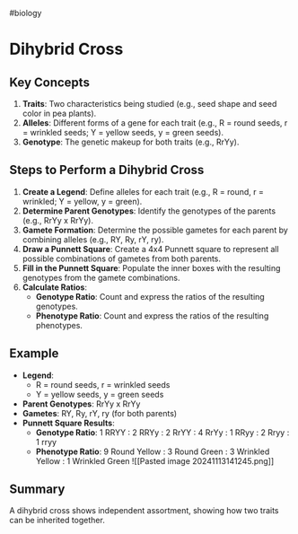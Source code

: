 #biology
# Dihybrid Cross
## Key Concepts
1. **Traits**: Two characteristics being studied (e.g., seed shape and seed color in pea plants).
2. **Alleles**: Different forms of a gene for each trait (e.g., R = round seeds, r = wrinkled seeds; Y = yellow seeds, y = green seeds).
3. **Genotype**: The genetic makeup for both traits (e.g., RrYy).

## Steps to Perform a Dihybrid Cross
1. **Create a Legend**: Define alleles for each trait (e.g., R = round, r = wrinkled; Y = yellow, y = green).
2. **Determine Parent Genotypes**: Identify the genotypes of the parents (e.g., RrYy x RrYy).
3. **Gamete Formation**: Determine the possible gametes for each parent by combining alleles (e.g., RY, Ry, rY, ry).
4. **Draw a Punnett Square**: Create a 4x4 Punnett square to represent all possible combinations of gametes from both parents.
5. **Fill in the Punnett Square**: Populate the inner boxes with the resulting genotypes from the gamete combinations.
6. **Calculate Ratios**:
   - **Genotype Ratio**: Count and express the ratios of the resulting genotypes.
   - **Phenotype Ratio**: Count and express the ratios of the resulting phenotypes.

## Example
- **Legend**: 
  - R = round seeds, r = wrinkled seeds
  - Y = yellow seeds, y = green seeds
- **Parent Genotypes**: RrYy x RrYy
- **Gametes**: RY, Ry, rY, ry (for both parents)
- **Punnett Square Results**:
  - **Genotype Ratio**: 1 RRYY : 2 RRYy : 2 RrYY : 4 RrYy : 1 RRyy : 2 Rryy : 1 rryy
  - **Phenotype Ratio**: 9 Round Yellow : 3 Round Green : 3 Wrinkled Yellow : 1 Wrinkled Green
![[Pasted image 20241113141245.png]]
## Summary
A dihybrid cross shows independent assortment, showing how two traits can be inherited together.